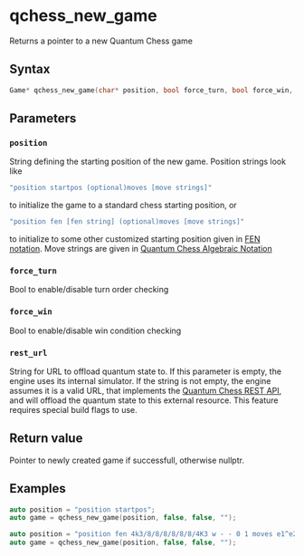 # qchess_new_game
Returns a pointer to a new Quantum Chess game
## Syntax
```cpp
Game* qchess_new_game(char* position, bool force_turn, bool force_win, char* rest_url);
```
## Parameters
### ```position```
String defining the starting position of the new game. Position strings look like
```cpp
"position startpos (optional)moves [move strings]"
```
to initialize the game to a standard chess starting position, or
```cpp
"position fen [fen string] (optional)moves [move strings]"
```
to initialize to some other customized starting position given in [FEN notation](https://en.wikipedia.org/wiki/Forsyth%E2%80%93Edwards_Notation).
Move strings are given in [Quantum Chess Algebraic Notation](../qc_algebraic_notation.md)

### ```force_turn```
Bool to enable/disable turn order checking

### ```force_win```
Bool to enable/disable win condition checking

### ```rest_url```
String for URL to offload quantum state to. If this parameter is empty, the engine uses its internal simulator.
If the string is not empty, the engine assumes it is a valid URL, that implements the [Quantum Chess REST API](../qc_rest_api.md),
and will offload the quantum state to this external resource. This feature requires special build flags to use.

## Return value
Pointer to newly created game if successfull, otherwise nullptr.

## Examples
 ```cpp
 auto position = "position startpos";
 auto game = qchess_new_game(position, false, false, "");
 ```
 ```cpp
 auto position = "position fen 4k3/8/8/8/8/8/8/4K3 w - - 0 1 moves e1^e2d1 e8^d8f8";
 auto game = qchess_new_game(position, false, false, "");
 ```

